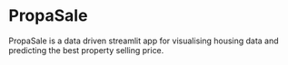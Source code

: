 # PropaSale
PropaSale is a data driven streamlit app for visualising housing data and predicting the best property selling price.
